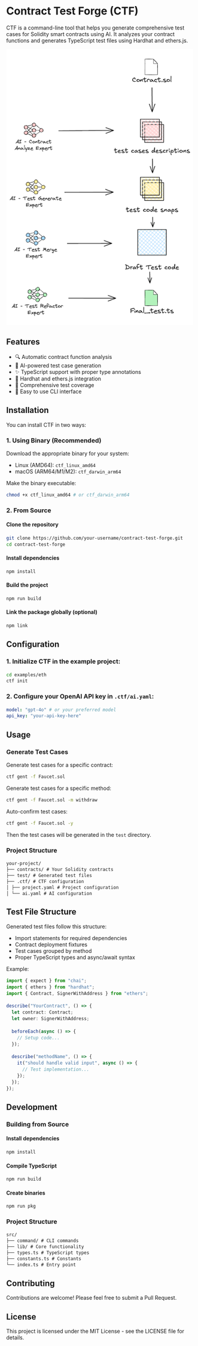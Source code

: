 # Contract Test Forge (CTF)

CTF is a command-line tool that helps you generate comprehensive test cases for Solidity smart contracts using AI. It analyzes your contract functions and generates TypeScript test files using Hardhat and ethers.js.

<img src="./medie/flow.png" alt="CTF workflow" width="500">

## Features

- 🔍 Automatic contract function analysis
- 🤖 AI-powered test case generation
- ✨ TypeScript support with proper type annotations
- 🧪 Hardhat and ethers.js integration
- 📝 Comprehensive test coverage
- 🚀 Easy to use CLI interface

## Installation

You can install CTF in two ways:

### 1. Using Binary (Recommended)

Download the appropriate binary for your system:

- Linux (AMD64): `ctf_linux_amd64`
- macOS (ARM64/M1/M2): `ctf_darwin_arm64`

Make the binary executable:

```bash
chmod +x ctf_linux_amd64 # or ctf_darwin_arm64
```

### 2. From Source

#### Clone the repository

```bash
git clone https://github.com/your-username/contract-test-forge.git
cd contract-test-forge
```

#### Install dependencies

```bash
npm install
```

#### Build the project

```bash
npm run build
```

#### Link the package globally (optional)

```bash
npm link
```

## Configuration

### 1. Initialize CTF in the example project:

```bash
cd examples/eth
ctf init
```

### 2. Configure your OpenAI API key in `.ctf/ai.yaml`:

```yaml
model: "gpt-4o" # or your preferred model
api_key: "your-api-key-here"
```

## Usage

### Generate Test Cases

Generate test cases for a specific contract:

```bash
ctf gent -f Faucet.sol
```

Generate test cases for a specific method:

```bash
ctf gent -f Faucet.sol -m withdraw
```

Auto-confirm test cases:

```bash
ctf gent -f Faucet.sol -y
```

Then the test cases will be generated in the `test` directory.

### Project Structure

```
your-project/
├── contracts/ # Your Solidity contracts
├── test/ # Generated test files
├── .ctf/ # CTF configuration
│ ├── project.yaml # Project configuration
│ └── ai.yaml # AI configuration
```

## Test File Structure

Generated test files follow this structure:

- Import statements for required dependencies
- Contract deployment fixtures
- Test cases grouped by method
- Proper TypeScript types and async/await syntax

Example:

```typescript
import { expect } from "chai";
import { ethers } from "hardhat";
import { Contract, SignerWithAddress } from "ethers";

describe("YourContract", () => {
  let contract: Contract;
  let owner: SignerWithAddress;

  beforeEach(async () => {
    // Setup code...
  });

  describe("methodName", () => {
    it("should handle valid input", async () => {
      // Test implementation...
    });
  });
});
```

## Development

### Building from Source

#### Install dependencies

```bash
npm install
```

#### Compile TypeScript

```bash
npm run build
```

#### Create binaries

```bash
npm run pkg
```

### Project Structure

```
src/
├── command/ # CLI commands
├── lib/ # Core functionality
├── types.ts # TypeScript types
├── constants.ts # Constants
└── index.ts # Entry point
```

## Contributing

Contributions are welcome! Please feel free to submit a Pull Request.

## License

This project is licensed under the MIT License - see the LICENSE file for details.
